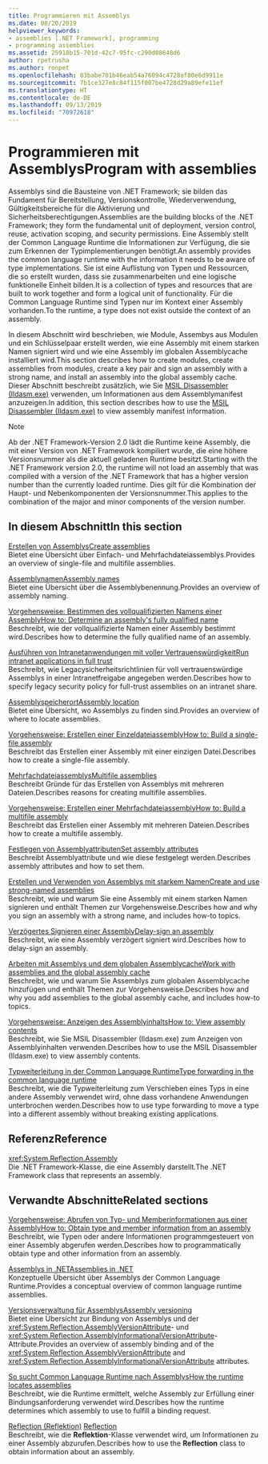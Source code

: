 ```yaml
---
title: Programmieren mit Assemblys
ms.date: 08/20/2019
helpviewer_keywords:
- assemblies [.NET Framework], programming
- programming assemblies
ms.assetid: 25918b15-701d-42c7-95fc-c290d08648d6
author: rpetrusha
ms.author: ronpet
ms.openlocfilehash: 03babe701b46eab54a76094c4728af80e6d9911e
ms.sourcegitcommit: 7b1ce327e8c84f115f007be4728d29a89efe11ef
ms.translationtype: HT
ms.contentlocale: de-DE
ms.lasthandoff: 09/13/2019
ms.locfileid: "70972618"
---
```

# <a name="program-with-assemblies"></a><span data-ttu-id="f36af-102">Programmieren mit Assemblys</span><span class="sxs-lookup"><span data-stu-id="f36af-102">Program with assemblies</span></span>
<span data-ttu-id="f36af-103">Assemblys sind die Bausteine von .NET Framework; sie bilden das Fundament für Bereitstellung, Versionskontrolle, Wiederverwendung, Gültigkeitsbereiche für die Aktivierung und Sicherheitsberechtigungen.</span><span class="sxs-lookup"><span data-stu-id="f36af-103">Assemblies are the building blocks of the .NET Framework; they form the fundamental unit of deployment, version control, reuse, activation scoping, and security permissions.</span></span> <span data-ttu-id="f36af-104">Eine Assembly stellt der Common Language Runtime die Informationen zur Verfügung, die sie zum Erkennen der Typimplementierungen benötigt.</span><span class="sxs-lookup"><span data-stu-id="f36af-104">An assembly provides the common language runtime with the information it needs to be aware of type implementations.</span></span> <span data-ttu-id="f36af-105">Sie ist eine Auflistung von Typen und Ressourcen, die so erstellt wurden, dass sie zusammenarbeiten und eine logische funktionelle Einheit bilden.</span><span class="sxs-lookup"><span data-stu-id="f36af-105">It is a collection of types and resources that are built to work together and form a logical unit of functionality.</span></span> <span data-ttu-id="f36af-106">Für die Common Language Runtime sind Typen nur im Kontext einer Assembly vorhanden.</span><span class="sxs-lookup"><span data-stu-id="f36af-106">To the runtime, a type does not exist outside the context of an assembly.</span></span>  
  
 <span data-ttu-id="f36af-107">In diesem Abschnitt wird beschrieben, wie Module, Assembys aus Modulen und ein Schlüsselpaar erstellt werden, wie eine Assembly mit einem starken Namen signiert wird und wie eine Assembly im globalen Assemblycache installiert wird.</span><span class="sxs-lookup"><span data-stu-id="f36af-107">This section describes how to create modules, create assemblies from modules, create a key pair and sign an assembly with a strong name, and install an assembly into the global assembly cache.</span></span> <span data-ttu-id="f36af-108">Dieser Abschnitt beschreibt zusätzlich, wie Sie [MSIL Disassembler (Ildasm.exe)](../../framework/tools/ildasm-exe-il-disassembler.md) verwenden, um Informationen aus dem Assemblymanifest anzuzeigen.</span><span class="sxs-lookup"><span data-stu-id="f36af-108">In addition, this section describes how to use the [MSIL Disassembler (Ildasm.exe)](../../framework/tools/ildasm-exe-il-disassembler.md) to view assembly manifest information.</span></span>  
  
> [!NOTE]
> <span data-ttu-id="f36af-109">Ab der .NET Framework-Version 2.0 lädt die Runtime keine Assembly, die mit einer Version von .NET Framework kompiliert wurde, die eine höhere Versionsnummer als die aktuell geladenen Runtime besitzt.</span><span class="sxs-lookup"><span data-stu-id="f36af-109">Starting with the .NET Framework version 2.0, the runtime will not load an assembly that was compiled with a version of the .NET Framework that has a higher version number than the currently loaded runtime.</span></span> <span data-ttu-id="f36af-110">Dies gilt für die Kombination der Haupt- und Nebenkomponenten der Versionsnummer.</span><span class="sxs-lookup"><span data-stu-id="f36af-110">This applies to the combination of the major and minor components of the version number.</span></span>  
  
## <a name="in-this-section"></a><span data-ttu-id="f36af-111">In diesem Abschnitt</span><span class="sxs-lookup"><span data-stu-id="f36af-111">In this section</span></span>  
 [<span data-ttu-id="f36af-112">Erstellen von Assemblys</span><span class="sxs-lookup"><span data-stu-id="f36af-112">Create assemblies</span></span>](create.md)  
 <span data-ttu-id="f36af-113">Bietet eine Übersicht über Einfach- und Mehrfachdateiassemblys.</span><span class="sxs-lookup"><span data-stu-id="f36af-113">Provides an overview of single-file and multifile assemblies.</span></span>  
  
 [<span data-ttu-id="f36af-114">Assemblynamen</span><span class="sxs-lookup"><span data-stu-id="f36af-114">Assembly names</span></span>](names.md)  
 <span data-ttu-id="f36af-115">Bietet eine Übersicht über die Assemblybenennung.</span><span class="sxs-lookup"><span data-stu-id="f36af-115">Provides an overview of assembly naming.</span></span>  
  
 [<span data-ttu-id="f36af-116">Vorgehensweise: Bestimmen des vollqualifizierten Namens einer Assembly</span><span class="sxs-lookup"><span data-stu-id="f36af-116">How to: Determine an assembly's fully qualified name</span></span>](find-fully-qualified-name.md)  
 <span data-ttu-id="f36af-117">Beschreibt, wie der vollqualifizierte Namen einer Assembly bestimmt wird.</span><span class="sxs-lookup"><span data-stu-id="f36af-117">Describes how to determine the fully qualified name of an assembly.</span></span>  
  
 [<span data-ttu-id="f36af-118">Ausführen von Intranetanwendungen mit voller Vertrauenswürdigkeit</span><span class="sxs-lookup"><span data-stu-id="f36af-118">Run intranet applications in full trust</span></span>](../../framework/app-domains/running-intranet-applications-in-full-trust.md)  
 <span data-ttu-id="f36af-119">Beschreibt, wie Legacysicherheitsrichtlinien für voll vertrauenswürdige Assemblys in einer Intranetfreigabe angegeben werden.</span><span class="sxs-lookup"><span data-stu-id="f36af-119">Describes how to specify legacy security policy for full-trust assemblies on an intranet share.</span></span>  
  
 [<span data-ttu-id="f36af-120">Assemblyspeicherort</span><span class="sxs-lookup"><span data-stu-id="f36af-120">Assembly location</span></span>](location.md)  
 <span data-ttu-id="f36af-121">Bietet eine Übersicht, wo Assemblys zu finden sind.</span><span class="sxs-lookup"><span data-stu-id="f36af-121">Provides an overview of where to locate assemblies.</span></span>  
  
 [<span data-ttu-id="f36af-122">Vorgehensweise: Erstellen einer Einzeldateiassembly</span><span class="sxs-lookup"><span data-stu-id="f36af-122">How to: Build a single-file assembly</span></span>](../../framework/app-domains/build-single-file-assembly.md)  
 <span data-ttu-id="f36af-123">Beschreibt das Erstellen einer Assembly mit einer einzigen Datei.</span><span class="sxs-lookup"><span data-stu-id="f36af-123">Describes how to create a single-file assembly.</span></span>  
  
 [<span data-ttu-id="f36af-124">Mehrfachdateiassemblys</span><span class="sxs-lookup"><span data-stu-id="f36af-124">Multifile assemblies</span></span>](../../framework/app-domains/multifile-assemblies.md)  
 <span data-ttu-id="f36af-125">Beschreibt Gründe für das Erstellen von Assemblys mit mehreren Dateien.</span><span class="sxs-lookup"><span data-stu-id="f36af-125">Describes reasons for creating multifile assemblies.</span></span>  
  
 [<span data-ttu-id="f36af-126">Vorgehensweise: Erstellen einer Mehrfachdateiassembly</span><span class="sxs-lookup"><span data-stu-id="f36af-126">How to: Build a multifile assembly</span></span>](../../framework/app-domains/build-multifile-assembly.md)  
 <span data-ttu-id="f36af-127">Beschreibt das Erstellen einer Assembly mit mehreren Dateien.</span><span class="sxs-lookup"><span data-stu-id="f36af-127">Describes how to create a multifile assembly.</span></span>  
  
 [<span data-ttu-id="f36af-128">Festlegen von Assemblyattributen</span><span class="sxs-lookup"><span data-stu-id="f36af-128">Set assembly attributes</span></span>](set-attributes.md)  
 <span data-ttu-id="f36af-129">Beschreibt Assemblyattribute und wie diese festgelegt werden.</span><span class="sxs-lookup"><span data-stu-id="f36af-129">Describes assembly attributes and how to set them.</span></span>  
  
 [<span data-ttu-id="f36af-130">Erstellen und Verwenden von Assemblys mit starkem Namen</span><span class="sxs-lookup"><span data-stu-id="f36af-130">Create and use strong-named assemblies</span></span>](create-use-strong-named.md)  
 <span data-ttu-id="f36af-131">Beschreibt, wie und warum Sie eine Assembly mit einem starken Namen signieren und enthält Themen zur Vorgehensweise.</span><span class="sxs-lookup"><span data-stu-id="f36af-131">Describes how and why you sign an assembly with a strong name, and includes how-to topics.</span></span>  
  
 [<span data-ttu-id="f36af-132">Verzögertes Signieren einer Assembly</span><span class="sxs-lookup"><span data-stu-id="f36af-132">Delay-sign an assembly</span></span>](delay-sign.md)  
 <span data-ttu-id="f36af-133">Beschreibt, wie eine Assembly verzögert signiert wird.</span><span class="sxs-lookup"><span data-stu-id="f36af-133">Describes how to delay-sign an assembly.</span></span>  
  
 [<span data-ttu-id="f36af-134">Arbeiten mit Assemblys und dem globalen Assemblycache</span><span class="sxs-lookup"><span data-stu-id="f36af-134">Work with assemblies and the global assembly cache</span></span>](../../framework/app-domains/working-with-assemblies-and-the-gac.md)  
 <span data-ttu-id="f36af-135">Beschreibt, wie und warum Sie Assemblys zum globalen Assemblycache hinzufügen und enthält Themen zur Vorgehensweise.</span><span class="sxs-lookup"><span data-stu-id="f36af-135">Describes how and why you add assemblies to the global assembly cache, and includes how-to topics.</span></span>  
  
 [<span data-ttu-id="f36af-136">Vorgehensweise: Anzeigen des Assemblyinhalts</span><span class="sxs-lookup"><span data-stu-id="f36af-136">How to: View assembly contents</span></span>](view-contents.md)  
 <span data-ttu-id="f36af-137">Beschreibt, wie Sie MSIL Disassembler (Ildasm.exe) zum Anzeigen von Assemblyinhalten verwenden.</span><span class="sxs-lookup"><span data-stu-id="f36af-137">Describes how to use the MSIL Disassembler (Ildasm.exe) to view assembly contents.</span></span>  
  
 [<span data-ttu-id="f36af-138">Typweiterleitung in der Common Language Runtime</span><span class="sxs-lookup"><span data-stu-id="f36af-138">Type forwarding in the common language runtime</span></span>](type-forwarding.md)  
 <span data-ttu-id="f36af-139">Beschreibt, wie die Typweiterleitung zum Verschieben eines Typs in eine andere Assembly verwendet wird, ohne dass vorhandene Anwendungen unterbrochen werden.</span><span class="sxs-lookup"><span data-stu-id="f36af-139">Describes how to use type forwarding to move a type into a different assembly without breaking existing applications.</span></span>  
  
## <a name="reference"></a><span data-ttu-id="f36af-140">Referenz</span><span class="sxs-lookup"><span data-stu-id="f36af-140">Reference</span></span>  
 <xref:System.Reflection.Assembly>  
 <span data-ttu-id="f36af-141">Die .NET Framework-Klasse, die eine Assembly darstellt.</span><span class="sxs-lookup"><span data-stu-id="f36af-141">The .NET Framework class that represents an assembly.</span></span>  
  
## <a name="related-sections"></a><span data-ttu-id="f36af-142">Verwandte Abschnitte</span><span class="sxs-lookup"><span data-stu-id="f36af-142">Related sections</span></span>  
 [<span data-ttu-id="f36af-143">Vorgehensweise: Abrufen von Typ- und Memberinformationen aus einer Assembly</span><span class="sxs-lookup"><span data-stu-id="f36af-143">How to: Obtain type and member information from an assembly</span></span>](../../framework/reflection-and-codedom/get-type-member-information.md)  
 <span data-ttu-id="f36af-144">Beschreibt, wie Typen oder andere Informationen programmgesteuert von einer Assembly abgerufen werden.</span><span class="sxs-lookup"><span data-stu-id="f36af-144">Describes how to programmatically obtain type and other information from an assembly.</span></span>  
  
 [<span data-ttu-id="f36af-145">Assemblys in .NET</span><span class="sxs-lookup"><span data-stu-id="f36af-145">Assemblies in .NET</span></span>](index.md)  
 <span data-ttu-id="f36af-146">Konzeptuelle Übersicht über Assemblys der Common Language Runtime.</span><span class="sxs-lookup"><span data-stu-id="f36af-146">Provides a conceptual overview of common language runtime assemblies.</span></span>  
  
 [<span data-ttu-id="f36af-147">Versionsverwaltung für Assemblys</span><span class="sxs-lookup"><span data-stu-id="f36af-147">Assembly versioning</span></span>](versioning.md)  
 <span data-ttu-id="f36af-148">Bietet eine Übersicht zur Bindung von Assemblys und der <xref:System.Reflection.AssemblyVersionAttribute>- und <xref:System.Reflection.AssemblyInformationalVersionAttribute>-Attribute.</span><span class="sxs-lookup"><span data-stu-id="f36af-148">Provides an overview of assembly binding and of the <xref:System.Reflection.AssemblyVersionAttribute> and <xref:System.Reflection.AssemblyInformationalVersionAttribute> attributes.</span></span>  
  
 [<span data-ttu-id="f36af-149">So sucht Common Language Runtime nach Assemblys</span><span class="sxs-lookup"><span data-stu-id="f36af-149">How the runtime locates assemblies</span></span>](../../framework/deployment/how-the-runtime-locates-assemblies.md)  
 <span data-ttu-id="f36af-150">Beschreibt, wie die Runtime ermittelt, welche Assembly zur Erfüllung einer Bindungsanforderung verwendet wird.</span><span class="sxs-lookup"><span data-stu-id="f36af-150">Describes how the runtime determines which assembly to use to fulfill a binding request.</span></span>  
  
 <span data-ttu-id="f36af-151">[Reflection (Reflektion)](../../framework/reflection-and-codedom/reflection.md) </span><span class="sxs-lookup"><span data-stu-id="f36af-151">[Reflection](../../framework/reflection-and-codedom/reflection.md) </span></span>  
 <span data-ttu-id="f36af-152">Beschreibt, wie die **Reflektion**-Klasse verwendet wird, um Informationen zu einer Assembly abzurufen.</span><span class="sxs-lookup"><span data-stu-id="f36af-152">Describes how to use the **Reflection** class to obtain information about an assembly.</span></span>

